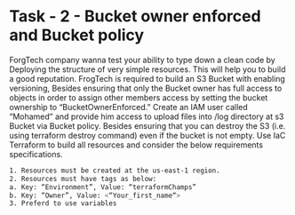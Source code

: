 # Task - 2 - Bucket owner enforced and Bucket policy
ForgTech company wanna test your ability to type down a clean code by Deploying the structure of very simple resources. This will help you
to build a good reputation.
FrogTech is required to build an S3 Bucket with enabling versioning, Besides ensuring that only the Bucket owner has full access to objects
in order to assign other members access by setting the bucket ownership to “BucketOwnerEnforced.”
Create an IAM user called “Mohamed” and provide him access to upload files into /log directory at s3 Bucket via Bucket policy. Besides
ensuring that you can destroy the S3 (i.e. using terraform destroy command) even if the bucket is not empty.
Use IaC Terraform to build all resources and consider the below requirements specifications.
```bash
1. Resources must be created at the us-east-1 region.
2. Resources must have tags as below:
a. Key: “Environment”, Value: “terraformChamps”
b. Key: “Owner”, Value: <“Your_first_name“>
3. Preferd to use variables
```
